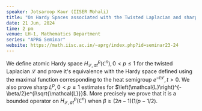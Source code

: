 ```yaml
---
speaker: Jotsaroop Kaur (IISER Mohali)
title: "On Hardy Spaces associated with the Twisted Laplacian and sharp estimates for the corresponding Wave Operator"
date: 21 Jun, 2024
time: 2 pm
venue: LH-1, Mathematics Department
series: "APRG Seminar"
website: https://math.iisc.ac.in/~aprg/index.php?id=seminar23-24
---
```


We define atomic Hardy space $H^p_{\mathcal{L}, at}(\mathbb{C}^n), 0<p\leq 1$ for the
twisted Laplacian $\mathcal{L}$ and prove it's equivalence with the Hardy
space defined using the maximal function corresponding to the heat
semigroup $e^{-t\mathcal{L}},t>0$. We also prove sharp $L^p, 0<p\leq 1$
estimates for $\left(\mathcal{L}\right)^{-\beta/2}e^{i\sqrt{\mathcal{L}}}$. More
precisely we prove that it  is a bounded operator on $H^p_{\mathcal{L},
at}(\mathbb{C}^n)$ when $\beta\geq (2n-1)\left(1/p-1/2\right)$.
